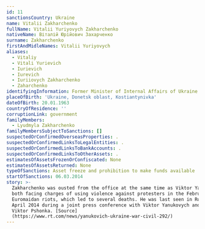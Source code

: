 ```yaml
---
id: 11
sanctionsCountry: Ukraine
name: Vitalii Zakharchenko
fullName: Vitalii Yuriyovych Zakharchenko
nativeName: Віталій Юрійович Захарченко
surname: Zakharchenko
firstAndMidleNames: Vitalii Yuriyovych
aliases:
  - Vitaliy
  - Vitali Yurievich
  - Iurievich
  - Iurevich
  - Iuriiovych Zakharchenko
  - Zaharchenko
identifyingInformation: Former Minister of Internal Affairs of Ukraine
placeOfBirth: 'Ukraine, Donetsk oblast, Kostiantynivka'
dateOfBirth: 20.01.1963
countryOfResidence: ''
corruptionLink: government
familyMembers:
  - Lyudmyla Zakharchenko
familyMembersSubjectToSanctions: []
suspectedOrConfirmedOverseasProperties: .
suspectedOrConfirmedLinksToLegalEntities: .
suspectedOrConfirmedLinksToBankAccounts: .
suspectedOrConfirmedLinksToOtherAssets: .
estimatesOfAssetsFrozenOrConfiscated: None
estimatesOfAssetsReturned: None
typeOfSanctions: Asset freeze and prohibition to make funds available
startOfSanctions: 06.03.2014
story: >-
  Zakharchenko was ousted from the office at the same time as Viktor Yanukovych,
  both facing charges of using violence against protesters in the February 2014
  Euromaidan riots, which led to several deaths. He was last seen in Russia in
  April 2014 during a joint press conference with Viktor Yanukovych and former
  Viktor Pshonka. [Source]
  (https://www.rt.com/news/yanukovich-ukraine-war-civil-292/)
---
```

